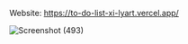  Website: https://to-do-list-xi-lyart.vercel.app/
 
![Screenshot (493)](https://github.com/HARSHSINGH3118/To-Do-List/assets/134600089/09701dec-32ee-49e2-a0eb-0bcf5853558b)

